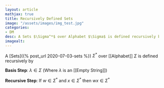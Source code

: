 ```yaml
---
layout: article
mathjax: true
title: Recursively Defined Sets
image: "/assets/images/img_test.jpg"
categories:
- DM
desc: A Sets $\Sigma^*$ over Alphabet $\Sigma$ is defined recursively by 
imagealt: 
---
```


A [Sets]({% post_url 2020-07-03-sets %}) $\Sigma^*$ over [[Alphabet]] $\Sigma$ is defined recursively by

































































































































































































































































































































































**Basis Step**: $\lambda \in \Sigma$ (Where $\lambda$ is an [[Empty String]])

































































































































































































































































































































































**Recursive Step**: If $w \in \Sigma^*$ and $x \in \Sigma^*$ then $wx \in \Sigma^*$
































































































































































































































































































































































